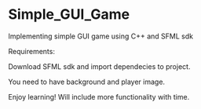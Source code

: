 # Simple_GUI_Game
Implementing simple GUI game using C++ and SFML sdk

Requirements:

Download SFML sdk and import dependecies to project.

You need to have background and player image.

Enjoy learning! Will include more functionality with time.

